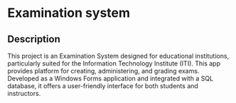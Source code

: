 # Examination system

## Description

This project is an Examination System designed for educational institutions, particularly suited for the Information Technology Institute (ITI). This app provides platform for creating, administering, and grading exams. Developed as a Windows Forms application and integrated with a SQL database, it offers a user-friendly interface for both students and instructors.